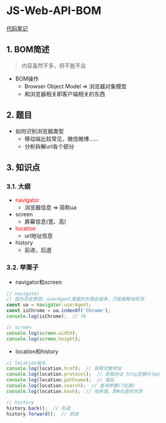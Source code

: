 # JS-Web-API-BOM

[代码笔记](https://zmx2321.github.io/blog_code/interview/interview-one-side/10.html)

## 1. BOM简述
> 内容虽然不多，但不能不会
- BOM操作
  - Browser Object Model => 浏览器对象模型
  - 和浏览器相关即客户端相关的东西

## 2. 题目
- 如何识别浏览器类型
  - 移动端比较常见，微信微博……
  - 分析拆解url各个部分

## 3. 知识点
### 3.1. 大纲
- <font color=#f00>navigator</font>
  - 浏览器信息 => 简称ua
- screen
  - 屏幕信息(宽、高)
- <font color=#f00>location</font>
  - url地址信息
- history
  - 前进、后退

### 3.2. 举栗子
- navigator和screen
```js
// navigator
// 因为历史原因，userAgent里面的东西会很多，只能粗略地检测
const ua = navigator.userAgent;
const isChrome = ua.indexOf('Chrome');
console.log(isChrome);  // 76

// screen
console.log(screen.width);
console.log(screen.height);
```
- location和history
```js
// location相关
console.log(location.href);  // 获取完整地址
console.log(location.protocol);  // 获取协议 http还是https
console.log(location.pathname);  // 域名
console.log(location.search);  // 查询参数(?后面)
console.log(location.hash);  // 哈希值，即#后面的东西

// history
history.back();  // 后退
history.forward();  // 前进
```
